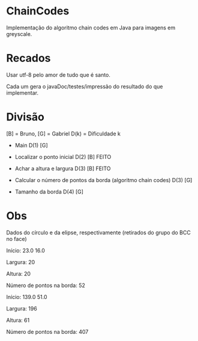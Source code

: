 # ChainCodes
Implementação do algoritmo chain codes em Java para imagens em greyscale.

# Recados
Usar utf-8 pelo amor de tudo que é santo.

Cada um gera o javaDoc/testes/impressão do resultado do que implementar.

# Divisão
[B] = Bruno, [G] = Gabriel
D(k) = Dificuldade k

- Main D(1) [G]

- Localizar o ponto inicial D(2) [B] FEITO

- Achar a altura e largura D(3) [B] FEITO 

- Calcular o número de pontos da borda (algoritmo chain codes) D(3) [G]

- Tamanho da borda D(4) [G]


# Obs

Dados do círculo e da elipse, respectivamente (retirados do grupo do BCC no face)

Início: 23.0 16.0

Largura: 20

Altura: 20

Número de pontos na borda: 52



Início: 139.0 51.0

Largura: 196

Altura: 61

Número de pontos na borda: 407
